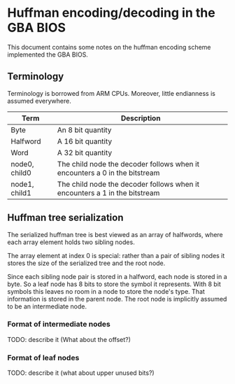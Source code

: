 <!--
SPDX-FileCopyrightText: 2024 Thomas Mathys
SPDX-License-Identifier: MIT
-->

# Huffman encoding/decoding in the GBA BIOS

This document contains some notes on the huffman encoding scheme
implemented the GBA BIOS.

## Terminology

Terminology is borrowed from ARM CPUs.
Moreover, little endianness is assumed everywhere.

|Term         |Description                                                               |
|-------------|--------------------------------------------------------------------------|
|Byte         |An 8 bit quantity                                                         |
|Halfword     |A 16 bit quantity                                                         |
|Word         |A 32 bit quantity                                                         |
|node0, child0|The child node the decoder follows when it encounters a 0 in the bitstream|
|node1, child1|The child node the decoder follows when it encounters a 1 in the bitstream|

## Huffman tree serialization

The serialized huffman tree is best viewed as an array of halfwords,
where each array element holds two sibling nodes.

The array element at index 0 is special: rather than a pair of
sibling nodes it stores the size of the serialized tree and
the root node.

Since each sibling node pair is stored in a halfword, each node is
stored in a byte. So a leaf node has 8 bits to store the symbol
it represents. With 8 bit symbols this leaves no room in a node to
store the node's type. That information is stored in the parent node.
The root node is implicitly assumed to be an intermediate node.

### Format of intermediate nodes

TODO: describe it (What about the offset?)

### Format of leaf nodes

TODO: describe it (what about upper unused bits?)
